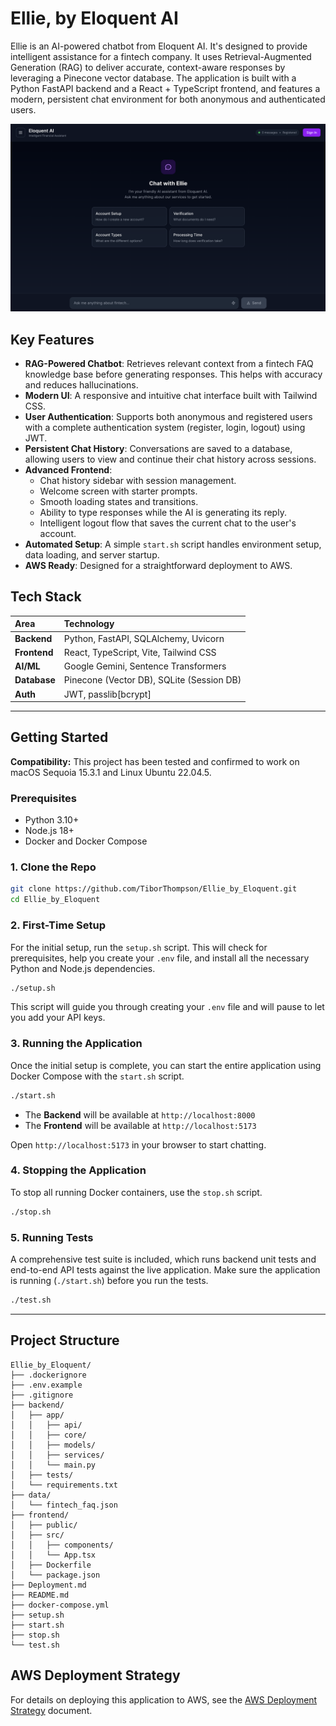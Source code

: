 # Ellie, by Eloquent AI

Ellie is an AI-powered chatbot from Eloquent AI. It's designed to provide intelligent assistance for a fintech company. It uses Retrieval-Augmented Generation (RAG) to deliver accurate, context-aware responses by leveraging a Pinecone vector database. The application is built with a Python FastAPI backend and a React + TypeScript frontend, and features a modern, persistent chat environment for both anonymous and authenticated users.

![Ellie, by Eloquent AI](./ellie.png)

## Key Features

-   **RAG-Powered Chatbot**: Retrieves relevant context from a fintech FAQ knowledge base before generating responses. This helps with accuracy and reduces hallucinations.
-   **Modern UI**: A responsive and intuitive chat interface built with Tailwind CSS.
-   **User Authentication**: Supports both anonymous and registered users with a complete authentication system (register, login, logout) using JWT.
-   **Persistent Chat History**: Conversations are saved to a database, allowing users to view and continue their chat history across sessions.
-   **Advanced Frontend**:
    -   Chat history sidebar with session management.
    -   Welcome screen with starter prompts.
    -   Smooth loading states and transitions.
    -   Ability to type responses while the AI is generating its reply.
    -   Intelligent logout flow that saves the current chat to the user's account.
-   **Automated Setup**: A simple `start.sh` script handles environment setup, data loading, and server startup.
-   **AWS Ready**: Designed for a straightforward deployment to AWS.

## Tech Stack

| Area      | Technology                                    |
| :-------- | :-------------------------------------------- |
| **Backend** | Python, FastAPI, SQLAlchemy, Uvicorn        |
| **Frontend**| React, TypeScript, Vite, Tailwind CSS    |
| **AI/ML**   | Google Gemini, Sentence Transformers        |
| **Database**| Pinecone (Vector DB), SQLite (Session DB)   |
| **Auth**    | JWT, passlib[bcrypt]                          |

---

## Getting Started

**Compatibility:** This project has been tested and confirmed to work on macOS Sequoia 15.3.1 and Linux Ubuntu 22.04.5.

### Prerequisites

-   Python 3.10+
-   Node.js 18+
-   Docker and Docker Compose

### 1. Clone the Repo

```bash
git clone https://github.com/TiborThompson/Ellie_by_Eloquent.git
cd Ellie_by_Eloquent
```

### 2. First-Time Setup

For the initial setup, run the `setup.sh` script. This will check for prerequisites, help you create your `.env` file, and install all the necessary Python and Node.js dependencies.

```bash
./setup.sh
```
This script will guide you through creating your `.env` file and will pause to let you add your API keys.

### 3. Running the Application

Once the initial setup is complete, you can start the entire application using Docker Compose with the `start.sh` script.

```bash
./start.sh
```

-   The **Backend** will be available at `http://localhost:8000`
-   The **Frontend** will be available at `http://localhost:5173`

Open `http://localhost:5173` in your browser to start chatting.

### 4. Stopping the Application

To stop all running Docker containers, use the `stop.sh` script.

```bash
./stop.sh
```

### 5. Running Tests

A comprehensive test suite is included, which runs backend unit tests and end-to-end API tests against the live application. Make sure the application is running (`./start.sh`) before you run the tests.

```bash
./test.sh
```

---

## Project Structure

```
Ellie_by_Eloquent/
├── .dockerignore
├── .env.example
├── .gitignore
├── backend/
│   ├── app/
│   │   ├── api/
│   │   ├── core/
│   │   ├── models/
│   │   ├── services/
│   │   └── main.py
│   ├── tests/
│   └── requirements.txt
├── data/
│   └── fintech_faq.json
├── frontend/
│   ├── public/
│   ├── src/
│   │   ├── components/
│   │   └── App.tsx
│   ├── Dockerfile
│   └── package.json
├── Deployment.md
├── README.md
├── docker-compose.yml
├── setup.sh
├── start.sh
├── stop.sh
└── test.sh
```

## AWS Deployment Strategy

For details on deploying this application to AWS, see the [AWS Deployment Strategy](Deployment.md) document. 